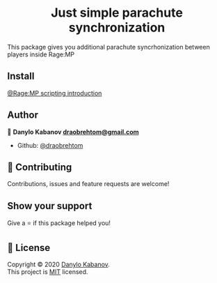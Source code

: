 <h1 align="center">Just simple parachute synchronization</h1>

This package gives you additional parachute syncrhonization between players inside Rage:MP

## Install
[@Rage:MP scripting introduction](https://wiki.rage.mp/index.php?title=Getting_Started_with_Development)

## Author

👤 **Danylo Kabanov <draobrehtom@gmail.com>**

* Github: [@draobrehtom](https://github.com/draobrehtom/)

## 🤝 Contributing

Contributions, issues and feature requests are welcome!

## Show your support

Give a ⭐️ if this package helped you!


## 📝 License

Copyright © 2020 [Danylo Kabanov](https://github.com/draobrehtom).<br />
This project is [MIT](https://github.com/draobrehtom/parachute/blob/master/LICENSE.md) licensed.
